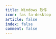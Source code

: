```yaml
---
title: Windows 软件
icon: fas fa-desktop
article: false
index: false
comment: false
---
```


<Catalog />
